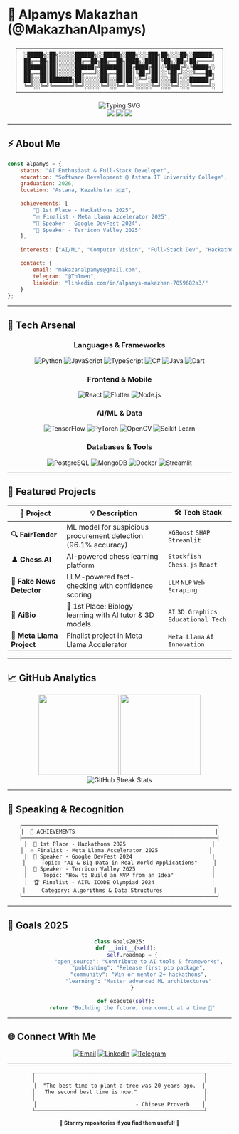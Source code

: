 # 🌟 Alpamys Makazhan (@MakazhanAlpamys)

<div align="center">
  
```ascii
╭────────────────────────────────────────────────────────────────╮
│  ░█████╗░██╗░░░░░██████╗░░█████╗░███╗░░░███╗██╗░░░██╗░██████╗  │
│  ██╔══██╗██║░░░░░██╔══██╗██╔══██╗████╗░████║╚██╗░██╔╝██╔════╝  │
│  ███████║██║░░░░░██████╔╝███████║██╔████╔██║░╚████╔╝░╚█████╗░  │
│  ██╔══██║██║░░░░░██╔═══╝░██╔══██║██║╚██╔╝██║░░╚██╔╝░░░╚═══██╗  │
│  ██║░░██║███████╗██║░░░░░██║░░██║██║░╚═╝░██║░░░██║░░░██████╔╝  │
│  ╚═╝░░╚═╝╚══════╝╚═╝░░░░░╚═╝░░╚═╝╚═╝░░░░░╚═╝░░░╚═╝░░░╚═════╝░  │
╰────────────────────────────────────────────────────────────────╯
```

<img src="https://readme-typing-svg.herokuapp.com?font=JetBrains+Mono&weight=600&size=24&duration=3000&pause=1000&color=00D9FF&center=true&vCenter=true&multiline=true&width=800&height=120&lines=🚀+AI+%26+Full-Stack+Developer;🎓+Computer+Science+Student;🏆+Hackathon+Champion;💻+Building+the+Future+with+Code" alt="Typing SVG" />

<div align="center">
  <img src="https://img.shields.io/badge/🇰🇿-Made_in_Kazakhstan-00D9FF?style=for-the-badge&labelColor=1a1a1a"/>
  <img src="https://komarev.com/ghpvc/?username=MakazhanAlpamys&style=for-the-badge&color=00D9FF&label=PROFILE+VIEWS"/>
  <img src="https://img.shields.io/github/followers/MakazhanAlpamys?label=FOLLOWERS&style=for-the-badge&color=00D9FF&labelColor=1a1a1a"/>
</div>

</div>

---

## ⚡ About Me

```javascript
const alpamys = {
    status: "AI Enthusiast & Full-Stack Developer",
    education: "Software Development @ Astana IT University College",
    graduation: 2026,
    location: "Astana, Kazakhstan 🇰🇿",
    
    achievements: [
        "🥇 1st Place - Hackathons 2025",
        "🔥 Finalist - Meta Llama Accelerator 2025",
        "🎤 Speaker - Google DevFest 2024",
        "🚀 Speaker - Terricon Valley 2025"
    ],
    
    interests: ["AI/ML", "Computer Vision", "Full-Stack Dev", "Hackathons"],
    
    contact: {
        email: "makazanalpamys@gmail.com",
        telegram: "@Th1men",
        linkedin: "linkedin.com/in/alpamys-makazhan-7059682a3/"
    }
};
```

---

## 🔧 Tech Arsenal

<div align="center">

### **Languages & Frameworks**
![Python](https://img.shields.io/badge/Python-000000?style=for-the-badge&logo=python&logoColor=00D9FF)
![JavaScript](https://img.shields.io/badge/JavaScript-000000?style=for-the-badge&logo=javascript&logoColor=00D9FF)
![TypeScript](https://img.shields.io/badge/TypeScript-000000?style=for-the-badge&logo=typescript&logoColor=00D9FF)
![C#](https://img.shields.io/badge/C%23-000000?style=for-the-badge&logo=csharp&logoColor=00D9FF)
![Java](https://img.shields.io/badge/Java-000000?style=for-the-badge&logo=java&logoColor=00D9FF)
![Dart](https://img.shields.io/badge/Dart-000000?style=for-the-badge&logo=dart&logoColor=00D9FF)

### **Frontend & Mobile**
![React](https://img.shields.io/badge/React-000000?style=for-the-badge&logo=react&logoColor=00D9FF)
![Flutter](https://img.shields.io/badge/Flutter-000000?style=for-the-badge&logo=flutter&logoColor=00D9FF)
![Node.js](https://img.shields.io/badge/Node.js-000000?style=for-the-badge&logo=nodedotjs&logoColor=00D9FF)

### **AI/ML & Data**
![TensorFlow](https://img.shields.io/badge/TensorFlow-000000?style=for-the-badge&logo=tensorflow&logoColor=00D9FF)
![PyTorch](https://img.shields.io/badge/PyTorch-000000?style=for-the-badge&logo=pytorch&logoColor=00D9FF)
![OpenCV](https://img.shields.io/badge/OpenCV-000000?style=for-the-badge&logo=opencv&logoColor=00D9FF)
![Scikit Learn](https://img.shields.io/badge/Scikit_Learn-000000?style=for-the-badge&logo=scikitlearn&logoColor=00D9FF)

### **Databases & Tools**
![PostgreSQL](https://img.shields.io/badge/PostgreSQL-000000?style=for-the-badge&logo=postgresql&logoColor=00D9FF)
![MongoDB](https://img.shields.io/badge/MongoDB-000000?style=for-the-badge&logo=mongodb&logoColor=00D9FF)
![Docker](https://img.shields.io/badge/Docker-000000?style=for-the-badge&logo=docker&logoColor=00D9FF)
![Streamlit](https://img.shields.io/badge/Streamlit-000000?style=for-the-badge&logo=streamlit&logoColor=00D9FF)

</div>

---

## 🚀 Featured Projects

<div align="center">

| 🎯 Project | 💡 Description | 🛠️ Tech Stack |
|------------|----------------|----------------|
| **🔍 FairTender** | ML model for suspicious procurement detection (96.1% accuracy) | `XGBoost` `SHAP` `Streamlit` |
| **♟️ Chess.AI** | AI-powered chess learning platform | `Stockfish` `Chess.js` `React` |
| **📰 Fake News Detector** | LLM-powered fact-checking with confidence scoring | `LLM` `NLP` `Web Scraping` |
| **🧬 AiBio** | 🥇 1st Place: Biology learning with AI tutor & 3D models | `AI` `3D Graphics` `Educational Tech` |
| **🦙 Meta Llama Project** | Finalist project in Meta Llama Accelerator | `Meta Llama` `AI` `Innovation` |

</div>

---

## 📈 GitHub Analytics

<div align="center">
  
<img height="180em" src="https://github-readme-stats-sigma-five.vercel.app/api?username=MakazhanAlpamys&show_icons=true&theme=react&bg_color=0d1117&title_color=00D9FF&icon_color=00D9FF&text_color=c9d1d9&border_color=30363d&hide_border=true"/>

<img height="180em" src="https://github-readme-stats-sigma-five.vercel.app/api/top-langs/?username=MakazhanAlpamys&layout=compact&theme=react&bg_color=0d1117&title_color=00D9FF&text_color=c9d1d9&border_color=30363d&hide_border=true"/>

</div>

<div align="center">
<img src="https://streak-stats.demolab.com?user=MakazhanAlpamys&theme=react&background=0d1117&border=30363d&stroke=00D9FF&ring=00D9FF&fire=00D9FF&currStreakNum=c9d1d9&sideNums=c9d1d9&currStreakLabel=00D9FF&sideLabels=00D9FF&dates=c9d1d9&hide_border=true" alt="GitHub Streak Stats"/>
</div>

---

## 🎤 Speaking & Recognition

<div align="center">

```
┌─────────────────────────────────────────────────────────────┐
│  🎯 ACHIEVEMENTS                                            │
├─────────────────────────────────────────────────────────────┤
│  🥇 1st Place - Hackathons 2025                           │
│  🔥 Finalist - Meta Llama Accelerator 2025                │  
│  🎤 Speaker - Google DevFest 2024                         │
│     Topic: "AI & Big Data in Real-World Applications"     │
│  🚀 Speaker - Terricon Valley 2025                        │
│     Topic: "How to Build an MVP from an Idea"            │
│  🏆 Finalist - AITU ICODE Olympiad 2024                  │
│     Category: Algorithms & Data Structures                │
└─────────────────────────────────────────────────────────────┘
```

</div>

---

## 🎯 Goals 2025

<div align="center">

```python
class Goals2025:
    def __init__(self):
        self.roadmap = {
            "open_source": "Contribute to AI tools & frameworks",
            "publishing": "Release first pip package",
            "community": "Win or mentor 2+ hackathons",
            "learning": "Master advanced ML architectures"
        }
    
    def execute(self):
        return "Building the future, one commit at a time 🚀"
```

</div>

---

## 🌐 Connect With Me

<div align="center">

[![Email](https://img.shields.io/badge/Gmail-000000?style=for-the-badge&logo=gmail&logoColor=00D9FF)](mailto:makazanalpamys@gmail.com)
[![LinkedIn](https://img.shields.io/badge/LinkedIn-000000?style=for-the-badge&logo=linkedin&logoColor=00D9FF)](https://www.linkedin.com/in/alpamys-makazhan-7059682a3/)
[![Telegram](https://img.shields.io/badge/Telegram-000000?style=for-the-badge&logo=telegram&logoColor=00D9FF)](https://t.me/Th1men)

</div>

---

<div align="center">

```
╭─────────────────────────────────────────────────────╮
│                                                     │
│  "The best time to plant a tree was 20 years ago.  │
│   The second best time is now."                     │
│                                                     │
│                               - Chinese Proverb    │
╰─────────────────────────────────────────────────────╯
```

<sub>🌟 **Star my repositories if you find them useful!** 🌟</sub>

</div>
